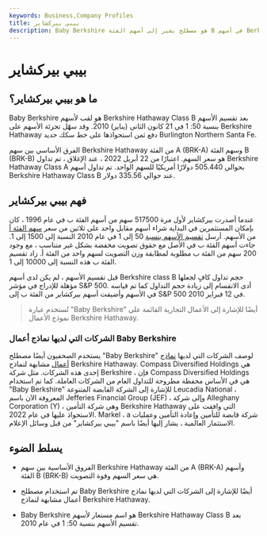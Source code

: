```yaml
---
keywords: Business,Company Profiles
title: بيبي بيركشاير
description: Baby Berkshire هو مصطلح يشير إلى أسهم الفئة B في أسهم Berkshire Hathaway وكذلك الشركات التي لديها نماذج أعمال مماثلة.
---
```


# بيبي بيركشاير
## ما هو بيبي بيركشاير؟

Baby Berkshire هو لقب لأسهم Berkshire Hathaway Class B بعد تقسيم الأسهم بنسبة 50: 1 في 21 كانون الثاني (يناير) 2010. وقد سهّل تجزئة الأسهم على Berkshire Hathaway دفع ثمن استحواذها على خط سكك حديد Burlington Northern Santa Fe.

الفرق الأساسي بين سهم Berkshire Hathaway من الفئة A (BRK-A) وسهم الفئة B (BRK-B) هو سعر السهم. اعتبارًا من 22 أبريل 2022 ، عند الإغلاق ، تم تداول Berkshire Hathaway Class A بحوالي 505.440 دولارًا أمريكيًا للسهم الواحد. تم تداول أسهم Berkshire Hathaway Class B عند حوالي 335.56 دولار.

## فهم بيبي بيركشاير

عندما أصدرت بيركشاير لأول مرة 517500 سهم من أسهم الفئة ب في عام 1996 ، كان بإمكان المستثمرين في البداية شراء أسهم مقابل واحد على ثلاثين من سعر [سهم الفئة أ](/classashares) من الأسهم. أرسل [تقسيم الأسهم بنسبة](/stocksplit) 50 إلى 1 في عام 2010 النسبة إلى 1500 إلى 1. جاءت أسهم الفئة ب في الأصل مع حقوق تصويت مخفضة بشكل غير متناسب ، مع وجود 200 سهم من الفئة ب مطلوبة لمطابقة وزن التصويت لسهم واحد من الفئة أ. زاد تقسيم الفئة ب هذه النسبة إلى 10000 إلى 1.

قبل تقسيم الأسهم ، لم يكن لدى أسهم Berkshire class B حجم تداول كافٍ لجعلها مؤهلة للإدراج في مؤشر S&P 500. أدى الانقسام إلى زيادة حجم التداول كما تم قياسه في الأسهم وأضيفت أسهم بيركشاير من الفئة ب إلى S&P 500 في 12 فبراير 2010.

> تُستخدم عبارة "Baby Berkshire" أيضًا للإشارة إلى الأعمال التجارية القائمة على نموذج الأعمال Berkshire Hathaway.

>

### الشركات التي لديها نماذج أعمال Baby Berkshire

يستخدم الصحفيون أيضًا مصطلح "Baby Berkshire" لوصف الشركات التي لديها [نماذج أعمال](/businessmodel) مشابهة لنماذج Berkshire Hathaway. Compass Diversified Holdings هي إحدى هذه الشركات. مثل شركة Berkshire ، فإن Compass Diversified Holdings هي في الأساس محفظة مطروحة للتداول العام من الشركات العاملة. كما تم استخدام "Baby Berkshire" للإشارة إلى الشركة القابضة المتنوعة Leucadia National ، المعروفة الآن باسم Jefferies Financial Group (JEF) ، وإلى شركة Alleghany Corporation (Y) ، وهي شركة التأمين Berkshire Hathaway التي وافقت على الاستحواذ عليها في عام 2022. Markel ، a شركة قابضة للتأمين وإعادة التأمين وعمليات الاستثمار العالمية ، يشار إليها أيضًا باسم "بيبي بيركشاير" من قبل وسائل الإعلام.

## يسلط الضوء

- الفروق الأساسية بين سهم Berkshire Hathaway من الفئة A (BRK-A) وأسهم الفئة B (BRK-B) هي سعر السهم وقوة التصويت.

- تم استخدام مصطلح Baby Berkshire أيضًا للإشارة إلى الشركات التي لديها نماذج أعمال مشابهة لنماذج Berkshire Hathaway.

- Baby Berkshire هو اسم مستعار لأسهم Berkshire Hathaway Class B بعد تقسيم الأسهم بنسبة 50: 1 في عام 2010.


